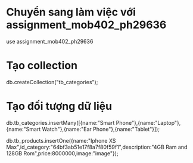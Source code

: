 # Chuyển sang làm việc với assignment_mob402_ph29636
use assignment_mob402_ph29636

# Tạo collection
db.createCollection("tb_categories"); 

# Tạo đối tượng dữ liệu
db.tb_categories.insertMany([{name:"Smart Phone"},{name:"Laptop"},{name:"Smart Watch"},{name:"Ear Phone"},{name:"Tablet"}]);

db.tb_products.insertOne({name:"Iphone XS Max",id_category:"64bf3ab51e17f8a7f80f59f1",description:"4GB Ram and 128GB Rom",price:8000000,image:"image"});
